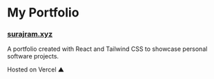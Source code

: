 # My Portfolio

### [surajram.xyz](https://www.surajram.xyz)

A portfolio created with React and Tailwind CSS to showcase personal software projects.

Hosted on Vercel ▲
